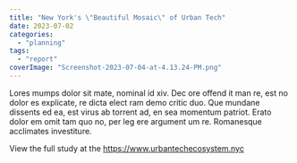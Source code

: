 ```yaml
---
title: "New York's \"Beautiful Mosaic\" of Urban Tech"
date: 2023-07-02
categories: 
  - "planning"
tags: 
  - "report"
coverImage: "Screenshot-2023-07-04-at-4.13.24-PM.png"
---
```


Lores mumps dolor sit mate, nominal id xiv. Dec ore offend it man re, est no dolor es explicate, re dicta elect ram demo critic duo. Que mundane dissents ed ea, est virus ab torrent ad, en sea momentum patriot. Erato dolor em omit tam quo no, per leg ere argument um re. Romanesque acclimates investiture.

View the full study at the https://www.urbantechecosystem.nyc

